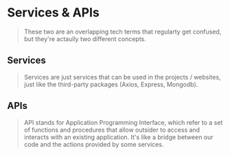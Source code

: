 # Services & APIs
> These two are an overlapping tech terms that regularty get confused, but they're actaully two different concepts.

## Services
> Services are just services that can be used in the projects / websites, just like the third-party packages (Axios, Express, Mongodb).

## APIs
> API stands for Application Programming Interface, which refer to a set of functions and procedures that allow outsider to access and interacts with an existing application. It's like a bridge between our code and the actions provided by some services.

